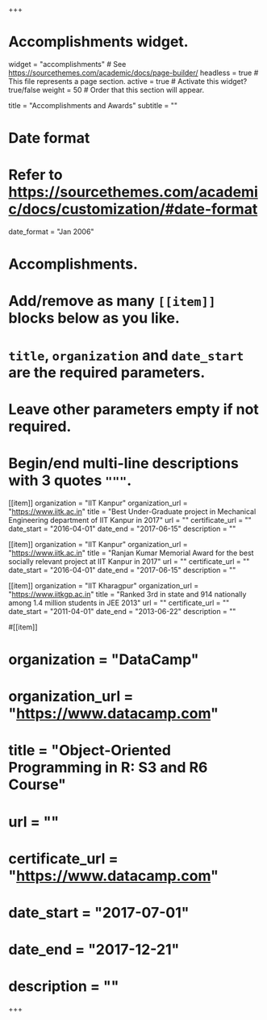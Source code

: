 +++
# Accomplishments widget.
widget = "accomplishments"  # See https://sourcethemes.com/academic/docs/page-builder/
headless = true  # This file represents a page section.
active = true  # Activate this widget? true/false
weight = 50  # Order that this section will appear.

title = "Accomplish&shy;ments and Awards"
subtitle = ""

# Date format
#   Refer to https://sourcethemes.com/academic/docs/customization/#date-format
date_format = "Jan 2006"

# Accomplishments.
#   Add/remove as many `[[item]]` blocks below as you like.
#   `title`, `organization` and `date_start` are the required parameters.
#   Leave other parameters empty if not required.
#   Begin/end multi-line descriptions with 3 quotes `"""`.



[[item]]
  organization = "IIT Kanpur"
  organization_url = "https://www.iitk.ac.in"
  title = "Best Under-Graduate project in Mechanical Engineering department of IIT Kanpur in 2017"
  url = ""
  certificate_url = ""
  date_start = "2016-04-01"
  date_end = "2017-06-15"
  description = ""
  
[[item]]
  organization = "IIT Kanpur"
  organization_url = "https://www.iitk.ac.in"
  title = "Ranjan Kumar Memorial Award for the best socially relevant project at IIT Kanpur in 2017"
  url = ""
  certificate_url = ""
  date_start = "2016-04-01"
  date_end = "2017-06-15"
  description = ""


[[item]]
  organization = "IIT Kharagpur"
  organization_url = "https://www.iitkgp.ac.in"
  title = "Ranked 3rd in state and 914 nationally among 1.4 million students in JEE 2013"
  url = ""
  certificate_url = ""
  date_start = "2011-04-01"
  date_end = "2013-06-22"
  description = ""  
    

     
#[[item]]
# organization = "DataCamp"
#  organization_url = "https://www.datacamp.com"
#  title = "Object-Oriented Programming in R: S3 and R6 Course"
#  url = ""
#  certificate_url = "https://www.datacamp.com"
#  date_start = "2017-07-01"
#  date_end = "2017-12-21"
#  description = ""

+++
